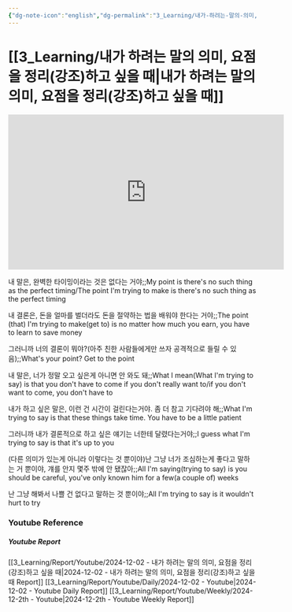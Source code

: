 ```yaml
---
{"dg-note-icon":"english","dg-permalink":"3_Learning/내가-하려는-말의-의미,-요점을-정리(강조)하고-싶을-때","created-date":"2024-12-02 11:43:57 pm","date":"2024-12-02","type":"youtube","tags":["youtube","english","flashcards"],"aliases":null,"youtuber":"빨모쌤","channelName":"라이브 아카데미","link":"https://www.youtube.com/watch?v=k-MzwHg8mSo","img":"https://img.youtube.com/vi/k-MzwHg8mSo/0.jpg","dg-publish":true,"permalink":"/3_Learning/내가-하려는-말의-의미,-요점을-정리(강조)하고-싶을-때/","dgPassFrontmatter":true,"noteIcon":"english"}
---
```


# [[3_Learning/내가 하려는 말의 의미, 요점을 정리(강조)하고 싶을 때\|내가 하려는 말의 의미, 요점을 정리(강조)하고 싶을 때]]


<div class="container-root"><span></span></div><div><div class="container-root"><iframe width="560" height="315" src="https://www.youtube.com/embed/k-MzwHg8mSo" title="YouTube video player" frameborder="0" allow="accelerometer; autoplay; clipboard-write; encrypted-media; gyroscope; picture-in-picture; web-share" allowfullscreen=""></iframe></div></div>

내 말은, 완벽한 타이밍이라는 것은 없다는 거야;;My point is there's no such thing as the perfect timing/The point I'm trying to make is there's no such thing as the perfect timing
<!--SR:!2024-12-24,10,270-->
내 결론은, 돈을 얼마를 벌더라도 돈을 절약하는 법을 배워야 한다는 거야;;The point (that) I'm trying to make(get to) is no matter how much you earn, you have to learn to save money
<!--SR:!2024-12-17,3,247-->

그러니까 너의 결론이 뭐야?(아주 친한 사람들에게만 쓰자 공격적으로 들릴 수 있음);;What's your point? Get to the point
<!--SR:!2024-12-27,12,270-->

내 말은, 너가 정말 오고 싶은게 아니면 안 와도 돼;;What I mean(What I'm trying to say) is that you don't have to come if you don't really want to/if you don't want to come, you don't have to
<!--SR:!2024-12-16,2,230-->

내가 하고 싶은 말은, 이런 건 시간이 걸린다는거야. 좀 더 참고 기다려야 해;;What I'm trying to say is that these things take time. You have to be a little patient
<!--SR:!2024-12-20,5,247-->

그러니까 내가 결론적으로 하고 싶은 얘기는 너한테 달렸다는거야;;I guess what I'm trying to say is that it's up to you
<!--SR:!2024-12-16,1,210-->

(다른 의미가 있는게 아니라 이렇다는 것 뿐이야)난 그냥 너가 조심하는게 좋다고 말하는 거 뿐이야, 걔를 안지 몇주 밖에 안 됐잖아;;All I'm saying(trying to say) is you should be careful, you've only known him for a few(a couple of) weeks
<!--SR:!2024-12-24,10,270-->

난 그냥 해봐서 나쁠 건 없다고 말하는 것 뿐이야;;All I'm trying to say is it wouldn't hurt to try
<!--SR:!2024-12-16,2,230-->






### Youtube Reference
##### Youtube Report
[[3_Learning/Report/Youtube/2024-12-02 - 내가 하려는 말의 의미, 요점을 정리(강조)하고 싶을 때\|2024-12-02 - 내가 하려는 말의 의미, 요점을 정리(강조)하고 싶을 때 Report]]
[[3_Learning/Report/Youtube/Daily/2024-12-02 - Youtube\|2024-12-02 - Youtube Daily Report]]
[[3_Learning/Report/Youtube/Weekly/2024-12-2th - Youtube\|2024-12-2th - Youtube Weekly Report]]

